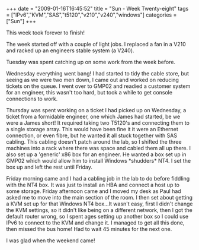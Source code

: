+++
date = "2009-01-16T16:45:52"
title = "Sun - Week Twenty-eight"
tags = ["IPv6","KVM","SAS","t5120","v210","v240","windows"]
categories = ["Sun"]
+++

This week took forever to finish!

The week started off with a couple of light jobs. I replaced a fan in a V210 and racked up an engineers stable system (a V240).

Tuesday was spent catching up on some work from the week before.

Wednesday everything went bang! I had started to tidy the cable store, but seeing as we were two men down, I came out and worked on reducing tickets on the queue. I went over to GMP02 and readied a customer system for an engineer, this wasn't too hard, but took a while to get console connections to work.

Thursday was spent working on a ticket I had picked up on Wednesday, a ticket from a formidable engineer, one which James had started, be we were a James short! It required taking two T5120's and connecting them to a single storage array. This would have been fine it it were an Ethernet connection, or even fibre, but he wanted it all stuck together with SAS cabling. This cabling doesn't patch around the lab, so I shifted the three machines into a rack where there was space and cabled them all up there.
I also set up a 'generic' x86 box for an engineer. He wanted a box set up in GMP02 which would allow him to install Windows \*shudders\* NT4. I set the box up and left the rest until Friday.

Friday morning came and I had a cabling job in the lab to do before fiddling with the NT4 box. It was just to install an HBA and connect a host up to some storage.
Friday afternoon came and I moved my desk as Paul had asked me to move into the main section of the room. I then set about getting a KVM set up for that Windows NT4 box...It wasn't easy, first I didn't change the KVM settings, so it didn't like being on a different network, then I got the default router wrong, so I spent ages setting up another box so I could use IPv6 to connect to the KVM and change it. I managed to get all this done, then missed the bus home! Had to wait 45 minutes for the next one.

I was glad when the weekend came!
